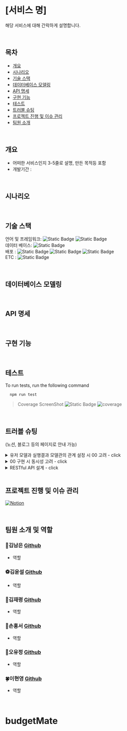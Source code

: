 # [서비스 명]
해당 서비스에 대해 간락하게 설명합니다.

</br>

## 목차
- [개요](#개요)
- [시나리오](#시나리오)
- [기술 스택](#기술-스택)
- [데이터베이스 모델링](#데이터베이스-모델링)
- [API 명세](#API-명세)
- [구현 기능](#구현-기능)
- [테스트](#테스트)
- [트러블 슈팅](#트러블-슈팅)
- [프로젝트 진행 및 이슈 관리](#프로젝트-진행-및-이슈-관리)
- [팀원 소개](#팀원-소개)

<br/>

## 개요
- 어떠한 서비스인지 3-5줄로 설명, 만든 목적등 포함
- 개발기간 : 
<br/>

## 시나리오

<br/>

## 기술 스택
언어 및 프레임워크: ![Static Badge](https://img.shields.io/badge/Java-17-blue) ![Static Badge](https://img.shields.io/badge/Springboot-3.2.8-red)<br/>
데이터 베이스: ![Static Badge](https://img.shields.io/badge/Mysql-8.0.1-blue) <br/>
배포 : ![Static Badge](https://img.shields.io/badge/Docker-039BC6) ![Static Badge](https://img.shields.io/badge/AWS-EC2-orange) ![Static Badge](https://img.shields.io/badge/Github-Actions-black)  <br/> ETC : ![Static Badge](https://img.shields.io/badge/Redis-red)

<br/>

## 데이터베이스 모델링

<br/>

## API 명세

<br/>

## 구현 기능
<br/>

## 테스트 

To run tests, run the following command

```bash
  npm run test
```

> Coverage ScreenShot ![Static Badge](https://img.shields.io/badge/Test_Passed-20/20-green)
![coverage](https://user-images.githubusercontent.com/48683566/56673924-0b84ae00-66b1-11e9-93ac-fb76ff96a5a0.png)

<br/>

## 트러블 슈팅
(노션, 블로그 등의 페이지로 안내 가능)
<details>
<summary>유저 모델과 실행결과 모델관의 관계 설정 시 00 고려 - click</summary>

- 의존성 문제
    1. Press `Ctrl` + `f` on your keyboard, to bring out the search modal.
    2. Enter the name of the badge you need.
    3. Copy the appropriate `![Name](link)` element and paste it in your Markdown file (e.g. README.md)
- 00가 00 하는 문제

</details>

<details>
<summary>00 구현 시 동시성 고려 - click</summary>

- 의존성 문제
    1. Press `Ctrl` + `f` on your keyboard, to bring out the search modal.
    2. Enter the name of the badge you need.
    3. Copy the appropriate `![Name](link)` element and paste it in your Markdown file (e.g. README.md)
- 00가 00 하는 문제

</details>

<details>
<summary>RESTful API 설계 - click</summary>

- 의존성 문제
    1. Press `Ctrl` + `f` on your keyboard, to bring out the search modal.
    2. Enter the name of the badge you need.
    3. Copy the appropriate `![Name](link)` element and paste it in your Markdown file (e.g. README.md)
- 00가 00 하는 문제

</details>

<br/>

## 프로젝트 진행 및 이슈 관리

[![Notion](https://img.shields.io/badge/Notion-%23000000.svg?style=for-the-badge&logo=notion&logoColor=white)](https://bow-hair-db3.notion.site/cdb6eb37500b4580a80252ea3d7c3963?pvs=4)

<br/>

## 팀원 소개 및 역할
### 👻김남은 [Github](https://www.github.com/perhona)
- 역할 
### ⚽️김윤설 [Github](https://www.github.com/seoseo17)
- 역할
### 🐬김재령 [Github](https://www.github.com/Minerva08)
- 역할
### 🐣손홍서 [Github](https://www.github.com/hongggs)
- 역할
### 🐧오유정 [Github](https://www.github.com/yj0111)
- 역할
### 🍀이현영 [Github](https://www.github.com/2)
- 역할
<br/>

# budgetMate
